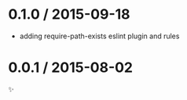
0.1.0 / 2015-09-18
==================

  * adding require-path-exists eslint plugin and rules

0.0.1 / 2015-08-02
==================

:sparkles:
